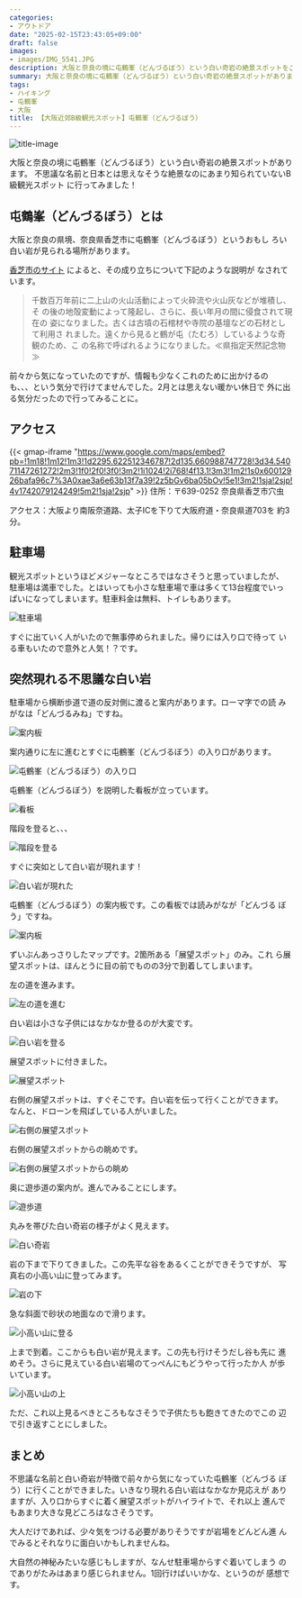```yaml
---
categories:
- アウトドア
date: "2025-02-15T23:43:05+09:00"
draft: false
images:
- images/IMG_5541.JPG
description: 大阪と奈良の境に屯鶴峯（どんづるぼう）という白い奇岩の絶景スポットをご紹介します。
summary: 大阪と奈良の境に屯鶴峯（どんづるぼう）という白い奇岩の絶景スポットがあります。不思議な名前と日本とは思えなそうな絶景なのにあまり知られていないB級観光スポットに行ってみました！
tags:
- ハイキング
- 屯鶴峯
- 大阪
title: 【大阪近郊B級観光スポット】屯鶴峯（どんづるぼう）
---
```


![title-image](./images/dondurubou.webp)

大阪と奈良の境に屯鶴峯（どんづるぼう）という白い奇岩の絶景スポットがあります。
不思議な名前と日本とは思えなそうな絶景なのにあまり知られていないB級観光スポット
に行ってみました！

## 屯鶴峯（どんづるぼう）とは

大阪と奈良の県境、奈良県香芝市に屯鶴峯（どんづるぼう）というおもし
ろい白い岩が見られる場所があります。

[香芝市のサイト](https://www.city.kashiba.lg.jp/soshiki/15/4690.html)
によると、その成り立ちについて下記のような説明が なされています。

> 千数百万年前に二上山の火山活動によって火砕流や火山灰などが堆積し、そ
> の後の地殻変動によって隆起し、さらに、長い年月の間に侵食されて現在の
> 姿になりました。古くは古墳の石棺材や寺院の基壇などの石材として利用さ
> れました。遠くから見ると鶴が屯（たむろ）しているような奇観のため、こ
> の名称で呼ばれるようになりました。≪県指定天然記念物≫

前々から気になっていたのですが、情報も少なくこれのために出かけるの
も、、、という気分で行けてませんでした。2月とは思えない暖かい休日で
外に出る気分だったので行ってみることに。

## アクセス

{{< gmap-iframe "https://www.google.com/maps/embed?pb=!1m18!1m12!1m3!1d2295.622512346787!2d135.660988747728!3d34.54071147261272!2m3!1f0!2f0!3f0!3m2!1i1024!2i768!4f13.1!3m3!1m2!1s0x60012926bafa96c7%3A0xae3a6e63b13f7a39!2z5bGv6ba05bOv!5e1!3m2!1sja!2sjp!4v1742079124249!5m2!1sja!2sjp" >}}
住所：〒639-0252 奈良県香芝市穴虫

アクセス：大阪より南阪奈道路、太子ICを下りて大阪府道・奈良県道703を
約3分。

## 駐車場

観光スポットというほどメジャーなところではなさそうと思っていましたが、
駐車場は満車でした。とはいっても小さな駐車場で車は多くて13台程度でいっ
ぱいになってしまいます。駐車料金は無料、トイレもあります。

![駐車場](./images/IMG_5523_01.jpg)

すぐに出ていく人がいたので無事停められました。帰りには入り口で待って
いる車もいたので意外と人気！？です。

## 突然現れる不思議な白い岩

駐車場から横断歩道で道の反対側に渡ると案内があります。ローマ字での読
みがなは「どんづるみね」ですね。

![案内板](./images/IMG_5522.JPG)

案内通りに左に進むとすぐに屯鶴峯（どんづるぼう）の入り口があります。

![屯鶴峯（どんづるぼう）の入り口](./images/IMG_5525.JPG)

屯鶴峯（どんづるぼう）を説明した看板が立っています。

![看板](./images/IMG_5526.JPG)

階段を登ると、、、

![階段を登る](./images/IMG_5527.JPG)

すぐに突如として白い岩が現れます！

![白い岩が現れた](./images/IMG_5530.JPG)

屯鶴峯（どんづるぼう）の案内板です。この看板では読みがなが「どんづる
ぼう」ですね。

![案内板](./images/IMG_5528.JPG)

ずいぶんあっさりしたマップです。2箇所ある「展望スポット」のみ。これ
ら展望スポットは、ほんとうに目の前でものの3分で到着してしまいます。

左の道を進みます。

![左の道を進む](./images/IMG_5531.JPG)

白い岩は小さな子供にはなかなか登るのが大変です。

![白い岩を登る](./images/IMG_5533.JPG)

展望スポットに付きました。

![展望スポット](./images/IMG_5537.JPG)

右側の展望スポットは、すぐそこです。白い岩を伝って行くことができます。
なんと、ドローンを飛ばしている人がいました。

![右側の展望スポット](./images/IMG_5538_01.jpg)

右側の展望スポットからの眺めです。

![右側の展望スポットからの眺め](./images/IMG_5541.JPG)

奥に遊歩道の案内が。進んでみることにします。

![遊歩道](./images/IMG_5542.JPG)

丸みを帯びた白い奇岩の様子がよく見えます。

![白い奇岩](./images/IMG_5544.JPG)

岩の下まで下りてきました。この先平な谷をあるくことができそうですが、
写真右の小高い山に登ってみます。

![岩の下](./images/IMG_5547.JPG)

急な斜面で砂状の地面なので滑ります。

![小高い山に登る](./images/IMG_5552.JPG)

上まで到着。ここからも白い岩が見えます。この先も行けそうだし谷も先に
進めそう。さらに見えている白い岩場のてっぺんにもどうやって行ったか人
が歩いています。

![小高い山の上](./images/IMG_5548.JPG)

ただ、これ以上見るべきところもなさそうで子供たちも飽きてきたのでこの
辺で引き返すことにしました。

## まとめ

不思議な名前と白い奇岩が特徴で前々から気になっていた屯鶴峯（どんづる
ぼう）に行くことができました。いきなり現れる白い岩はなかなか見応えが
ありますが、入り口からすぐに着く展望スポットがハイライトで、それ以上
進んでもあまり大きな見どころはなさそうです。

大人だけであれば、少々気をつける必要がありそうですが岩場をどんどん進
んでみるとそれなりに面白いかもしれませんね。

大自然の神秘みたいな感じもしますが、なんせ駐車場からすぐ着いてしまう
のでありがたみはあまり感じられません。1回行けばいいかな、というのが
感想です。
